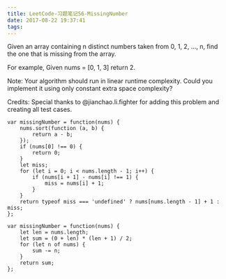 ```yaml
---
title: LeetCode-习题笔记56-MissingNumber
date: 2017-08-22 19:37:41
tags:
---
```



Given an array containing n distinct numbers taken from 0, 1, 2, ..., n, find the one that is missing from the array.

For example,
Given nums = [0, 1, 3] return 2.

Note:
Your algorithm should run in linear runtime complexity. Could you implement it using only constant extra space complexity?

Credits:
Special thanks to @jianchao.li.fighter for adding this problem and creating all test cases.



	var missingNumber = function(nums) {
	    nums.sort(function (a, b) {
	        return a - b;
	    });
	    if (nums[0] !== 0) {
	        return 0;
	    }
	    let miss;
	    for (let i = 0; i < nums.length - 1; i++) {
	        if (nums[i + 1] - nums[i] !== 1) {
	            miss = nums[i] + 1;
	        }
	    }
	    return typeof miss === 'undefined' ? nums[nums.length - 1] + 1 : miss;
	};

	var missingNumber = function(nums) {
	    let len = nums.length;
	    let sum = (0 + len) * (len + 1) / 2;
	    for (let n of nums) {
	        sum -= n;
	    }
	    return sum;
	};